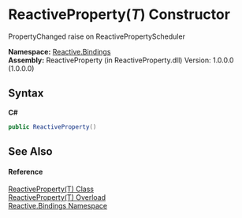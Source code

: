 # ReactiveProperty(*T*) Constructor 
 

PropertyChanged raise on ReactivePropertyScheduler

**Namespace:**&nbsp;<a href="c3971206-685a-088e-bb60-d89f59135b99">Reactive.Bindings</a><br />**Assembly:**&nbsp;ReactiveProperty (in ReactiveProperty.dll) Version: 1.0.0.0 (1.0.0.0)

## Syntax

**C#**<br />
``` C#
public ReactiveProperty()
```


## See Also


#### Reference
<a href="f3535edb-3165-1739-6d01-0a18033afe61">ReactiveProperty(T) Class</a><br /><a href="46e5c48c-5fe7-9475-d356-213580e2342d">ReactiveProperty(T) Overload</a><br /><a href="c3971206-685a-088e-bb60-d89f59135b99">Reactive.Bindings Namespace</a><br />
